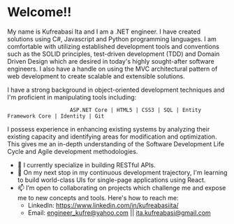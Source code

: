 # Welcome!!

My name is Kufreabasi Ita and I am a .NET engineer. I have created solutions using C#, Javascript and Python programming languages. I am comfortable with utilizing established development tools and conventions such as the SOLID principles, test-driven development (TDD) and Domain Driven Design which are desired in today's highly sought-after software engineers. I also have a handle on using the MVC architectural pattern of web development to create scalable and extensible solutions.

I have a strong background in object-oriented development techniques and I'm proficient in manipulating tools including:

                        ASP.NET Core | HTML5 | CSS3 | SQL | Entity Framework Core | Identity | Git

I possess experience in enhancing existing systems by analyzing their existing capacity and identifying areas for modification and optimization. This gives me an in-depth understanding of the Software Development Life Cycle and Agile development methodologies.

- 🔭 I currently specialize in building RESTful APIs.
- 🌱 On my next stop in my continuous development trajectory, I'm learning to build world-class UIs for single-page applications using React.
- 📫 I’m open to collaborating on projects which challenge me and expose me to new concepts and tools. Here's how to reach me: 
    * LinkedIn: https://www.linkedin.com/in/kufreabasiita/
    * Email: engineer_kufre@yahoo.com || ita.kufreabasi@gmail.com
<!--
**engineer-kufre/engineer-kufre** is a ✨ _special_ ✨ repository because its `README.md` (this file) appears on your GitHub profile.

Here are some ideas to get you started:

- 🔭 I’m currently working on ...
- 🌱 I’m currently learning ...
- 👯 I’m looking to collaborate on ...
- 🤔 I’m looking for help with ...
- 💬 Ask me about ...
- 📫 How to reach me: ...
- 😄 Pronouns: ...
- ⚡ Fun fact: ...
-->
